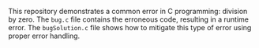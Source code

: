 This repository demonstrates a common error in C programming: division by zero.  The `bug.c` file contains the erroneous code, resulting in a runtime error. The `bugSolution.c` file shows how to mitigate this type of error using proper error handling.
